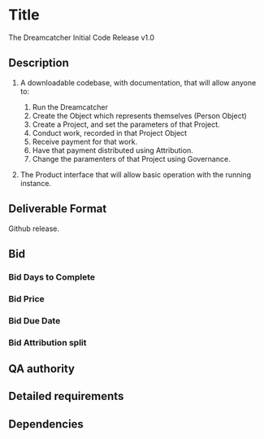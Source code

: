 # Title

The Dreamcatcher Initial Code Release v1.0

## Description

1. A downloadable codebase, with documentation, that will allow anyone to:

    1. Run the Dreamcatcher
    2. Create the Object which represents themselves (Person Object)
    3. Create a Project, and set the parameters of that Project.
    4. Conduct work, recorded in that Project Object
    5. Receive payment for that work.
    6. Have that payment distributed using Attribution.
    7. Change the paramenters of that Project using Governance.

1. The Product interface that will allow basic operation with the running instance.

## Deliverable Format

Github release.

## Bid 

### Bid Days to Complete

### Bid Price

### Bid Due Date

### Bid Attribution split

## QA authority

## Detailed requirements

## Dependencies
